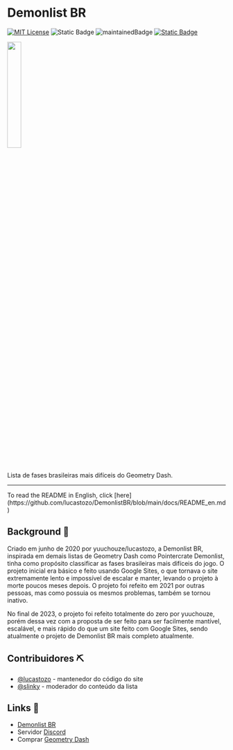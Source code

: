 # Demonlist BR

[![MIT License](https://img.shields.io/badge/License-MIT-green.svg)](https://choosealicense.com/licenses/mit/)
![Static Badge](https://img.shields.io/badge/made%20with-vanilla%20js-yellow)
![maintainedBadge](https://img.shields.io/badge/maintained%3F-yes-blue)
[![Static Badge](https://img.shields.io/badge/maintainer-lucastozo-blue)](https://github.com/lucastozo)

<img src="https://raw.githubusercontent.com/lucastozo/DemonlistBR/main/assets/img/iconDLBR.png" width=25%>

Lista de fases brasileiras mais difíceis do Geometry Dash.
<hr>
To read the README in English, click [here](https://github.com/lucastozo/DemonlistBR/blob/main/docs/README_en.md)

## Background 📄

Criado em junho de 2020 por yuuchouze/lucastozo, a Demonlist BR, inspirada em demais listas de Geometry Dash como Pointercrate Demonlist, tinha como propósito classificar as fases brasileiras mais difíceis do jogo. O projeto inicial era básico e feito usando Google Sites, o que tornava o site extremamente lento e impossível de escalar e manter, levando o projeto à morte poucos meses depois. O projeto foi refeito em 2021 por outras pessoas, mas como possuia os mesmos problemas, também se tornou inativo.

No final de 2023, o projeto foi refeito totalmente do zero por yuuchouze, porém dessa vez com a proposta de ser feito para ser facilmente mantível, escalável, e mais rápido do que um site feito com Google Sites, sendo atualmente o projeto de Demonlist BR mais completo atualmente.


## Contribuidores ⛏

- [@lucastozo](https://www.github.com/lucastozo) - mantenedor do código do site
- [@slinky](https://github.com/slinkygmd) - moderador do conteúdo da lista


## Links 🔗

- [Demonlist BR](https://demonlistbr.online)
- Servidor [Discord](https://discord.com/invite/vK72KfSpHm)
- Comprar [Geometry Dash](https://store.steampowered.com/app/322170)
